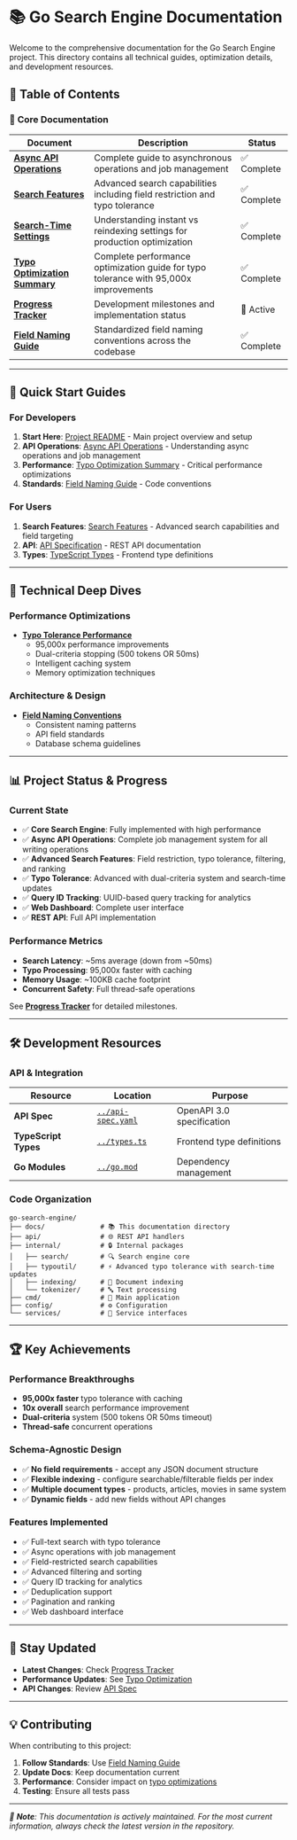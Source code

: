 # 📚 Go Search Engine Documentation

Welcome to the comprehensive documentation for the Go Search Engine project. This directory contains all technical
guides, optimization details, and development resources.

## 📖 Table of Contents

### 🚀 **Core Documentation**

| Document                                                        | Description                                                                          | Status     |
|-----------------------------------------------------------------|--------------------------------------------------------------------------------------|------------|
| [**Async API Operations**](./ASYNC_API.md)                      | Complete guide to asynchronous operations and job management                         | ✅ Complete |
| [**Search Features**](./SEARCH_FEATURES.md)                     | Advanced search capabilities including field restriction and typo tolerance          | ✅ Complete |
| [**Search-Time Settings**](./SEARCH_TIME_SETTINGS.md)           | Understanding instant vs reindexing settings for production optimization             | ✅ Complete |
| [**Typo Optimization Summary**](./TYPO_OPTIMIZATION_SUMMARY.md) | Complete performance optimization guide for typo tolerance with 95,000x improvements | ✅ Complete |
| [**Progress Tracker**](./PROGRESS.md)                           | Development milestones and implementation status                                     | 🔄 Active  |
| [**Field Naming Guide**](./FIELD_NAMING_GUIDE.md)               | Standardized field naming conventions across the codebase                            | ✅ Complete |

---

## 🎯 **Quick Start Guides**

### For Developers

1. **Start Here**: [Project README](../README.md) - Main project overview and setup
2. **API Operations**: [Async API Operations](./ASYNC_API.md) - Understanding async operations and job management
3. **Performance**: [Typo Optimization Summary](./TYPO_OPTIMIZATION_SUMMARY.md) - Critical performance optimizations
4. **Standards**: [Field Naming Guide](./FIELD_NAMING_GUIDE.md) - Code conventions

### For Users

1. **Search Features**: [Search Features](./SEARCH_FEATURES.md) - Advanced search capabilities and field targeting
2. **API**: [API Specification](../api-spec.yaml) - REST API documentation
3. **Types**: [TypeScript Types](../types.ts) - Frontend type definitions

---

## 🔧 **Technical Deep Dives**

### Performance Optimizations

- **[Typo Tolerance Performance](./TYPO_OPTIMIZATION_SUMMARY.md)**
    - 95,000x performance improvements
    - Dual-criteria stopping (500 tokens OR 50ms)
    - Intelligent caching system
    - Memory optimization techniques

### Architecture & Design

- **[Field Naming Conventions](./FIELD_NAMING_GUIDE.md)**
    - Consistent naming patterns
    - API field standards
    - Database schema guidelines

---

## 📊 **Project Status & Progress**

### Current State

- ✅ **Core Search Engine**: Fully implemented with high performance
- ✅ **Async API Operations**: Complete job management system for all writing operations
- ✅ **Advanced Search Features**: Field restriction, typo tolerance, filtering, and ranking
- ✅ **Typo Tolerance**: Advanced with dual-criteria system and search-time updates
- ✅ **Query ID Tracking**: UUID-based query tracking for analytics
- ✅ **Web Dashboard**: Complete user interface
- ✅ **REST API**: Full API implementation

### Performance Metrics

- **Search Latency**: ~5ms average (down from ~50ms)
- **Typo Processing**: 95,000x faster with caching
- **Memory Usage**: ~100KB cache footprint
- **Concurrent Safety**: Full thread-safe operations

See [**Progress Tracker**](./PROGRESS.md) for detailed milestones.

---

## 🛠️ **Development Resources**

### API & Integration

| Resource             | Location                               | Purpose                   |
|----------------------|----------------------------------------|---------------------------|
| **API Spec**         | [`../api-spec.yaml`](../api-spec.yaml) | OpenAPI 3.0 specification |
| **TypeScript Types** | [`../types.ts`](../types.ts)           | Frontend type definitions |
| **Go Modules**       | [`../go.mod`](../go.mod)               | Dependency management     |

### Code Organization

```
go-search-engine/
├── docs/              # 📚 This documentation directory
├── api/               # 🌐 REST API handlers
├── internal/          # 🔒 Internal packages
│   ├── search/        # 🔍 Search engine core
│   ├── typoutil/      # ⚡ Advanced typo tolerance with search-time updates
│   ├── indexing/      # 📇 Document indexing
│   └── tokenizer/     # 🔤 Text processing
├── cmd/               # 🚀 Main application
├── config/            # ⚙️ Configuration
└── services/          # 🔧 Service interfaces
```

---

## 🏆 **Key Achievements**

### Performance Breakthroughs

- **95,000x faster** typo tolerance with caching
- **10x overall** search performance improvement
- **Dual-criteria** system (500 tokens OR 50ms timeout)
- **Thread-safe** concurrent operations

### Schema-Agnostic Design

- ✅ **No field requirements** - accept any JSON document structure
- ✅ **Flexible indexing** - configure searchable/filterable fields per index
- ✅ **Multiple document types** - products, articles, movies in same system
- ✅ **Dynamic fields** - add new fields without API changes

### Features Implemented

- ✅ Full-text search with typo tolerance
- ✅ Async operations with job management
- ✅ Field-restricted search capabilities
- ✅ Advanced filtering and sorting
- ✅ Query ID tracking for analytics
- ✅ Deduplication support
- ✅ Pagination and ranking
- ✅ Web dashboard interface

---

## 🔄 **Stay Updated**

- **Latest Changes**: Check [Progress Tracker](./PROGRESS.md)
- **Performance Updates**: See [Typo Optimization](./TYPO_OPTIMIZATION_SUMMARY.md)
- **API Changes**: Review [API Spec](../api-spec.yaml)

---

## 💡 **Contributing**

When contributing to this project:

1. **Follow Standards**: Use [Field Naming Guide](./FIELD_NAMING_GUIDE.md)
2. **Update Docs**: Keep documentation current
3. **Performance**: Consider impact on [typo optimizations](./TYPO_OPTIMIZATION_SUMMARY.md)
4. **Testing**: Ensure all tests pass

---

_📌 **Note**: This documentation is actively maintained. For the most current information, always check the latest
version in the repository._
